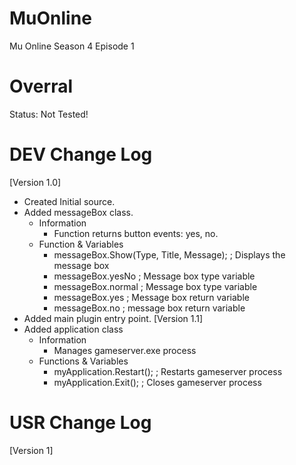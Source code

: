 MuOnline
========

Mu Online Season 4 Episode 1

Overral
=======
Status: Not Tested!

DEV Change Log
==============
[Version 1.0]
 - Created Initial source.
 - Added messageBox class.
	- Information
		- Function returns button events: yes, no.
	- Function & Variables
	 	- messageBox.Show(Type, Title, Message);	; Displays the message box
	 	- messageBox.yesNo				; Message box type variable
	 	- messageBox.normal				; Message box type variable
	 	- messageBox.yes				; Message box return variable
	 	- messageBox.no					; message box return variable
 - Added main plugin entry point.
[Version 1.1]
 - Added application class
	- Information
		- Manages gameserver.exe process
	- Functions & Variables
		- myApplication.Restart();	; Restarts gameserver process
		- myApplication.Exit();		; Closes gameserver process

USR Change Log
==============
[Version 1]